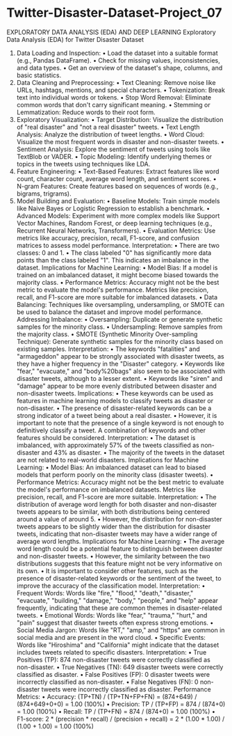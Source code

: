 # Twitter-Disaster-Dataset-Project_07
EXPLORATORY DATA ANALYSIS (EDA) AND DEEP LEARNING
Exploratory Data Analysis (EDA) for Twitter Disaster Dataset
1. Data Loading and Inspection:
•	Load the dataset into a suitable format (e.g., Pandas DataFrame).
•	Check for missing values, inconsistencies, and data types.
•	Get an overview of the dataset's shape, columns, and basic statistics.
2. Data Cleaning and Preprocessing:
•	Text Cleaning: Remove noise like URLs, hashtags, mentions, and special characters.
•	Tokenization: Break text into individual words or tokens.
•	Stop Word Removal: Eliminate common words that don't carry significant meaning.
•	Stemming or Lemmatization: Reduce words to their root form.
3. Exploratory Visualization:
•	Target Distribution: Visualize the distribution of "real disaster" and "not a real disaster" tweets.
•	Text Length Analysis: Analyze the distribution of tweet lengths.
•	Word Cloud: Visualize the most frequent words in disaster and non-disaster tweets.
•	Sentiment Analysis: Explore the sentiment of tweets using tools like TextBlob or VADER.
•	Topic Modeling: Identify underlying themes or topics in the tweets using techniques like LDA.
4. Feature Engineering:
•	Text-Based Features: Extract features like word count, character count, average word length, and sentiment scores.
•	N-gram Features: Create features based on sequences of words (e.g., bigrams, trigrams).
5. Model Building and Evaluation:
•	Baseline Models: Train simple models like Naive Bayes or Logistic Regression to establish a benchmark.
•	Advanced Models: Experiment with more complex models like Support Vector Machines, Random Forest, or deep learning techniques (e.g., Recurrent Neural Networks, Transformers).
•	Evaluation Metrics: Use metrics like accuracy, precision, recall, F1-score, and confusion matrices to assess model performance.
Interpretation:
•	There are two classes: 0 and 1.
•	The class labeled "0" has significantly more data points than the class labeled "1". This indicates an imbalance in the dataset.
Implications for Machine Learning:
•	Model Bias: If a model is trained on an imbalanced dataset, it might become biased towards the majority class.
•	Performance Metrics: Accuracy might not be the best metric to evaluate the model's performance. Metrics like precision, recall, and F1-score are more suitable for imbalanced datasets.
•	Data Balancing: Techniques like oversampling, undersampling, or SMOTE can be used to balance the dataset and improve model performance.
Addressing Imbalance:
•	Oversampling: Duplicate or generate synthetic samples for the minority class.
•	Undersampling: Remove samples from the majority class.
•	SMOTE (Synthetic Minority Over-sampling Technique): Generate synthetic samples for the minority class based on existing samples.
Interpretation:
•	The keywords "fatalities" and "armageddon" appear to be strongly associated with disaster tweets, as they have a higher frequency in the "Disaster" category.
•	Keywords like "fear," "evacuate," and "body%20bags" also seem to be associated with disaster tweets, although to a lesser extent.
•	Keywords like "siren" and "damage" appear to be more evenly distributed between disaster and non-disaster tweets.
Implications:
•	These keywords can be used as features in machine learning models to classify tweets as disaster or non-disaster.
•	The presence of disaster-related keywords can be a strong indicator of a tweet being about a real disaster.
•	However, it is important to note that the presence of a single keyword is not enough to definitively classify a tweet. A combination of keywords and other features should be considered.
Interpretation:
•	The dataset is imbalanced, with approximately 57% of the tweets classified as non-disaster and 43% as disaster.
•	The majority of the tweets in the dataset are not related to real-world disasters.
Implications for Machine Learning:
•	Model Bias: An imbalanced dataset can lead to biased models that perform poorly on the minority class (disaster tweets).
•	Performance Metrics: Accuracy might not be the best metric to evaluate the model's performance on imbalanced datasets. Metrics like precision, recall, and F1-score are more suitable.
Interpretation:
•	The distribution of average word length for both disaster and non-disaster tweets appears to be similar, with both distributions being centered around a value of around 5.
•	However, the distribution for non-disaster tweets appears to be slightly wider than the distribution for disaster tweets, indicating that non-disaster tweets may have a wider range of average word lengths.
Implications for Machine Learning:
•	The average word length could be a potential feature to distinguish between disaster and non-disaster tweets.
•	However, the similarity between the two distributions suggests that this feature might not be very informative on its own.
•	It is important to consider other features, such as the presence of disaster-related keywords or the sentiment of the tweet, to improve the accuracy of the classification model.
Interpretation:
•	Frequent Words: Words like "fire," "flood," "death," "disaster," "evacuate," "building," "damage," "body," "people," and "help" appear frequently, indicating that these are common themes in disaster-related tweets.
•	Emotional Words: Words like "fear," "trauma," "hurt," and "pain" suggest that disaster tweets often express strong emotions.
•	Social Media Jargon: Words like "RT," "amp," and "https" are common in social media and are present in the word cloud.
•	Specific Events: Words like "Hiroshima" and "California" might indicate that the dataset includes tweets related to specific disasters.
Interpretation:
•	True Positives (TP): 874 non-disaster tweets were correctly classified as non-disaster.
•	True Negatives (TN): 649 disaster tweets were correctly classified as disaster.
•	False Positives (FP): 0 disaster tweets were incorrectly classified as non-disaster.
•	False Negatives (FN): 0 non-disaster tweets were incorrectly classified as disaster.
Performance Metrics:
•	Accuracy: (TP+TN) / (TP+TN+FP+FN) = (874+649) / (874+649+0+0) = 1.00 (100%)
•	Precision: TP / (TP+FP) = 874 / (874+0) = 1.00 (100%)
•	Recall: TP / (TP+FN) = 874 / (874+0) = 1.00 (100%)
•	F1-score: 2 * (precision * recall) / (precision + recall) = 2 * (1.00 * 1.00) / (1.00 + 1.00) = 1.00 (100%)

